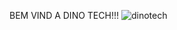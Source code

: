 BEM VIND A DINO TECH!!! ![dinotech](https://github.com/migueelfr/DINO-TECH/assets/142853940/5e6a3c80-261a-4ee4-ab49-5d124ca816a4)
